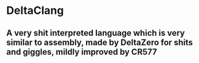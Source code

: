 # DeltaClang

## A very shit interpreted language which is very similar to assembly, made by DeltaZero for shits and giggles, mildly improved by CR577

